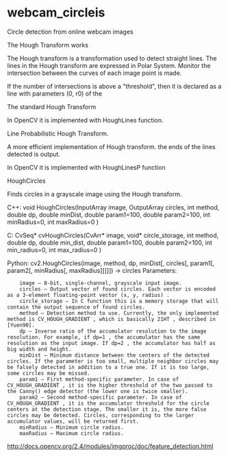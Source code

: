 # webcam_circleis
Circle detection from online webcam images

The Hough Transform works

The Hough transform is a transformation used to detect straight lines.
The lines in the Hough transform are expressed in Polar System.
Monitor the intersection between the curves of each image point is made.

If the number of intersections is above a "threshold", then it is declared as a line with parameters (0, r0) of the 

The standard Hough Transform 

In OpenCV it is implemented with HoughLines function.

Line Probabilistic Hough Transform.

A more efficient implementation of Hough transform. the ends of the lines detected is output.

In OpenCV it is implemented with HoughLinesP function

HoughCircles

Finds circles in a grayscale image using the Hough transform.

C++: void HoughCircles(InputArray image, OutputArray circles, int method, double dp, double minDist, double param1=100, double param2=100, int minRadius=0, int maxRadius=0 )

C: CvSeq* cvHoughCircles(CvArr* image, void* circle_storage, int method, double dp, double min_dist, double param1=100, double param2=100, int min_radius=0, int max_radius=0 )

Python: cv2.HoughCircles(image, method, dp, minDist[, circles[, param1[, param2[, minRadius[, maxRadius]]]]]) → circles
    Parameters:	

        image – 8-bit, single-channel, grayscale input image.
        circles – Output vector of found circles. Each vector is encoded as a 3-element floating-point vector (x, y, radius) .
        circle_storage – In C function this is a memory storage that will contain the output sequence of found circles.
        method – Detection method to use. Currently, the only implemented method is CV_HOUGH_GRADIENT , which is basically 21HT , described in [Yuen90].
        dp – Inverse ratio of the accumulator resolution to the image resolution. For example, if dp=1 , the accumulator has the same resolution as the input image. If dp=2 , the accumulator has half as big width and height.
        minDist – Minimum distance between the centers of the detected circles. If the parameter is too small, multiple neighbor circles may be falsely detected in addition to a true one. If it is too large, some circles may be missed.
        param1 – First method-specific parameter. In case of CV_HOUGH_GRADIENT , it is the higher threshold of the two passed to the Canny() edge detector (the lower one is twice smaller).
        param2 – Second method-specific parameter. In case of CV_HOUGH_GRADIENT , it is the accumulator threshold for the circle centers at the detection stage. The smaller it is, the more false circles may be detected. Circles, corresponding to the larger accumulator values, will be returned first.
        minRadius – Minimum circle radius.
        maxRadius – Maximum circle radius.

http://docs.opencv.org/2.4/modules/imgproc/doc/feature_detection.html


